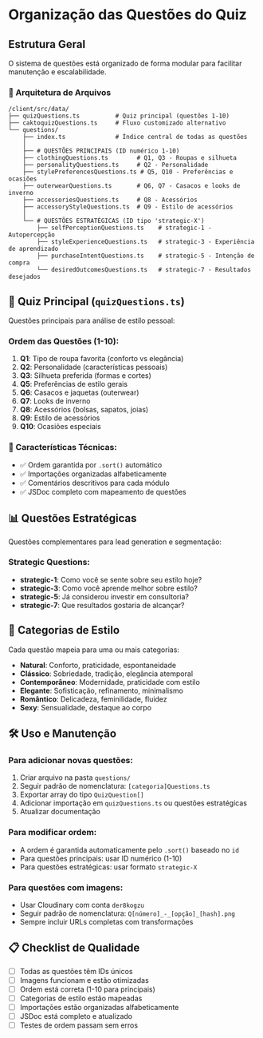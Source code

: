 # Organização das Questões do Quiz

## Estrutura Geral

O sistema de questões está organizado de forma modular para facilitar manutenção e escalabilidade.

### 📁 Arquitetura de Arquivos

```
/client/src/data/
├── quizQuestions.ts          # Quiz principal (questões 1-10)
├── caktoquizQuestions.ts     # Fluxo customizado alternativo
└── questions/
    ├── index.ts              # Índice central de todas as questões
    │
    ├── # QUESTÕES PRINCIPAIS (ID numérico 1-10)
    ├── clothingQuestions.ts        # Q1, Q3 - Roupas e silhueta
    ├── personalityQuestions.ts     # Q2 - Personalidade
    ├── stylePreferencesQuestions.ts # Q5, Q10 - Preferências e ocasiões
    ├── outerwearQuestions.ts       # Q6, Q7 - Casacos e looks de inverno
    ├── accessoriesQuestions.ts     # Q8 - Acessórios
    ├── accessoryStyleQuestions.ts  # Q9 - Estilo de acessórios
    │
    └── # QUESTÕES ESTRATÉGICAS (ID tipo 'strategic-X')
        ├── selfPerceptionQuestions.ts    # strategic-1 - Autopercepção
        ├── styleExperienceQuestions.ts   # strategic-3 - Experiência de aprendizado
        ├── purchaseIntentQuestions.ts    # strategic-5 - Intenção de compra
        └── desiredOutcomesQuestions.ts   # strategic-7 - Resultados desejados
```

## 🎯 Quiz Principal (`quizQuestions.ts`)

Questões principais para análise de estilo pessoal:

### Ordem das Questões (1-10):
1. **Q1**: Tipo de roupa favorita (conforto vs elegância)
2. **Q2**: Personalidade (características pessoais)
3. **Q3**: Silhueta preferida (formas e cortes)
4. **Q5**: Preferências de estilo gerais
5. **Q6**: Casacos e jaquetas (outerwear)
6. **Q7**: Looks de inverno
7. **Q8**: Acessórios (bolsas, sapatos, joias)
8. **Q9**: Estilo de acessórios
9. **Q10**: Ocasiões especiais

### 🔧 Características Técnicas:
- ✅ Ordem garantida por `.sort()` automático
- ✅ Importações organizadas alfabeticamente
- ✅ Comentários descritivos para cada módulo
- ✅ JSDoc completo com mapeamento de questões

## 📊 Questões Estratégicas

Questões complementares para lead generation e segmentação:

### Strategic Questions:
- **strategic-1**: Como você se sente sobre seu estilo hoje?
- **strategic-3**: Como você aprende melhor sobre estilo?
- **strategic-5**: Já considerou investir em consultoria?
- **strategic-7**: Que resultados gostaria de alcançar?

## 🎨 Categorias de Estilo

Cada questão mapeia para uma ou mais categorias:
- **Natural**: Conforto, praticidade, espontaneidade
- **Clássico**: Sobriedade, tradição, elegância atemporal
- **Contemporâneo**: Modernidade, praticidade com estilo
- **Elegante**: Sofisticação, refinamento, minimalismo
- **Romântico**: Delicadeza, feminilidade, fluidez
- **Sexy**: Sensualidade, destaque ao corpo

## 🛠️ Uso e Manutenção

### Para adicionar novas questões:
1. Criar arquivo na pasta `questions/`
2. Seguir padrão de nomenclatura: `[categoria]Questions.ts`
3. Exportar array do tipo `QuizQuestion[]`
4. Adicionar importação em `quizQuestions.ts` ou questões estratégicas
5. Atualizar documentação

### Para modificar ordem:
- A ordem é garantida automaticamente pelo `.sort()` baseado no `id`
- Para questões principais: usar ID numérico (1-10)
- Para questões estratégicas: usar formato `strategic-X`

### Para questões com imagens:
- Usar Cloudinary com conta `der8kogzu`
- Seguir padrão de nomenclatura: `Q[número]_-_[opção]_[hash].png`
- Sempre incluir URLs completas com transformações

## 📋 Checklist de Qualidade

- [ ] Todas as questões têm IDs únicos
- [ ] Imagens funcionam e estão otimizadas
- [ ] Ordem está correta (1-10 para principais)
- [ ] Categorias de estilo estão mapeadas
- [ ] Importações estão organizadas alfabeticamente
- [ ] JSDoc está completo e atualizado
- [ ] Testes de ordem passam sem erros
